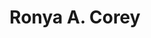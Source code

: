 ---
title: Ronya A. Corey
position: 19
from: Merrill Lynch
link: "http://bit.ly/2thcyJJ"
section: "board"
---